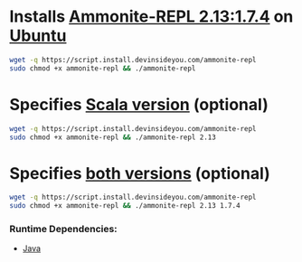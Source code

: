 # Installs [Ammonite-REPL 2.13:1.7.4](https://ammonite.io/#Ammonite-REPL) on [Ubuntu](https://www.ubuntu.com/)

```bash
wget -q https://script.install.devinsideyou.com/ammonite-repl
sudo chmod +x ammonite-repl && ./ammonite-repl
```

# Specifies [Scala version](https://github.com/lihaoyi/Ammonite/releases) (optional)

```bash
wget -q https://script.install.devinsideyou.com/ammonite-repl
sudo chmod +x ammonite-repl && ./ammonite-repl 2.13
```

# Specifies [both versions](https://github.com/lihaoyi/Ammonite/releases) (optional)

```bash
wget -q https://script.install.devinsideyou.com/ammonite-repl
sudo chmod +x ammonite-repl && ./ammonite-repl 2.13 1.7.4
```

### Runtime Dependencies:
* [Java](https://github.com/DevInsideYou/install-java)
